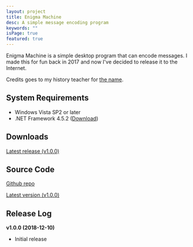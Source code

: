 ```yaml
---
layout: project
title: Enigma Machine
desc: A simple message encoding program
keywords: ""
isPage: true
featured: true
---
```

Enigma Machine is a simple desktop program that can encode messages. I made this for fun back in 2017 and now I've decided to release it to the Internet.

Credits goes to my history teacher for [the name](https://en.wikipedia.org/wiki/Enigma_machine).

## System Requirements
* Windows Vista SP2 or later
* .NET Framework 4.5.2 ([Download](https://www.microsoft.com/en-us/download/details.aspx?id=40773))

## Downloads
[Latest release (v1.0.0)](https://github.com/gregnk/EnigmaMachine/releases/download/v1.0.0/EnigmaMachine-v1.0.0.zip)

## Source Code
[Github repo](https://github.com/gregnk/EnigmaMachine/)

[Latest version (v1.0.0)](https://github.com/gregnk/EnigmaMachine/archive/v1.0.0.zip)

## Release Log
**v1.0.0 (2018-12-10)**
* Initial release